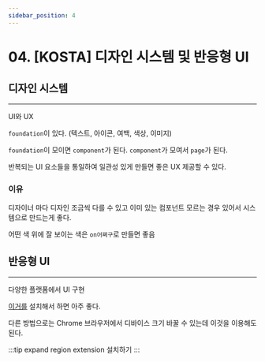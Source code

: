 ```yaml
---
sidebar_position: 4
---
```


# 04. [KOSTA] 디자인 시스템 및 반응형 UI

## 디자인 시스템
---

UI와 UX

`foundation`이 있다. (텍스트, 아이콘, 여백, 색상, 이미지)

`foundation`이 모이면 `component`가 된다. `component`가 모여서 `page`가 된다.

반복되는 UI 요소들을 통일하여 일관성 있게 만들면 좋은 UX 제공할 수 있다.


### 이유

디자이너 마다 디자인 조금씩 다를 수 있고 이미 있는 컴포넌트 모르는 경우 있어서 시스템으로 만드는게 좋다.

어떤 색 위에 잘 보이는 색은 `on어쩌구`로 만들면 좋음


## 반응형 UI
---

다양한 플랫폼에서 UI 구현

[이거를](https://pub.dev/packages/device_preview) 설치해서 하면 아주 좋다.

다른 방법으로는 Chrome 브라우저에서 디바이스 크기 바꿀 수 있는데 이것을 이용해도 된다.


:::tip
expand region extension 설치하기
:::